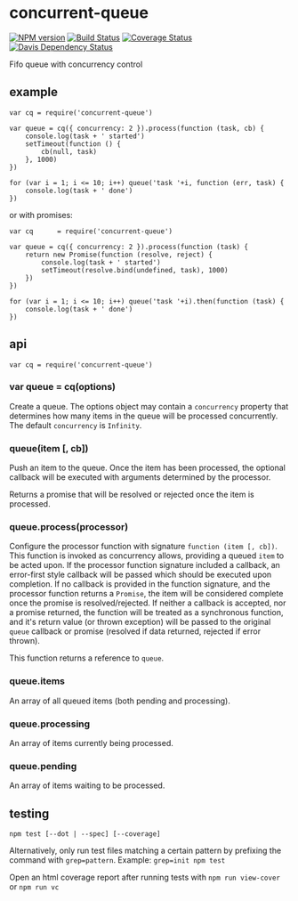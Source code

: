 # concurrent-queue

[![NPM version](https://badge.fury.io/js/concurrent-queue.png)](http://badge.fury.io/js/concurrent-queue)
[![Build Status](https://travis-ci.org/jasonpincin/concurrent-queue.svg?branch=master)](https://travis-ci.org/jasonpincin/concurrent-queue)
[![Coverage Status](https://coveralls.io/repos/jasonpincin/concurrent-queue/badge.png?branch=master)](https://coveralls.io/r/jasonpincin/concurrent-queue?branch=master)
[![Davis Dependency Status](https://david-dm.org/jasonpincin/concurrent-queue.png)](https://david-dm.org/jasonpincin/concurrent-queue)

Fifo queue with concurrency control

## example

```
var cq = require('concurrent-queue')

var queue = cq({ concurrency: 2 }).process(function (task, cb) {
    console.log(task + ' started')
    setTimeout(function () {
        cb(null, task)
    }, 1000)
})

for (var i = 1; i <= 10; i++) queue('task '+i, function (err, task) {
    console.log(task + ' done')
})
```

or with promises:

```
var cq      = require('concurrent-queue')

var queue = cq({ concurrency: 2 }).process(function (task) {
    return new Promise(function (resolve, reject) {
        console.log(task + ' started')
        setTimeout(resolve.bind(undefined, task), 1000)
    })
})

for (var i = 1; i <= 10; i++) queue('task '+i).then(function (task) {
    console.log(task + ' done')
})
```

## api

```
var cq = require('concurrent-queue')
```

### var queue = cq(options)

Create a queue. The options object may contain a `concurrency` property that determines 
how many items in the queue will be processed concurrently. The default `concurrency` is 
`Infinity`.

### queue(item [, cb])

Push an item to the queue. Once the item has been processed, the optional callback will 
be executed with arguments determined by the processor. 

Returns a promise that will be resolved or rejected once the item is processed.

### queue.process(processor)

Configure the processor function with signature `function (item [, cb])`. This function is 
invoked as concurrency allows, providing a queued `item` to be acted upon. If the processor 
function signature included a callback, an error-first style callback will be passed which 
should be executed upon completion. If no callback is provided in the function signature, and 
the processor function returns a `Promise`, the item will be considered complete once the promise 
is resolved/rejected. If neither a callback is accepted, nor a promise returned, the function 
will be treated as a synchronous function, and it's return value (or thrown exception) will be 
passed to the original `queue` callback or promise (resolved if data returned, rejected if 
error thrown).

This function returns a reference to `queue`.

### queue.items

An array of all queued items (both pending and processing).

### queue.processing

An array of items currently being processed.

### queue.pending

An array of items waiting to be processed.


## testing

`npm test [--dot | --spec] [--coverage]`

Alternatively, only run test files matching a certain pattern by prefixing the command 
with `grep=pattern`. Example: `grep=init npm test`

Open an html coverage report after running tests with `npm run view-cover` or `npm run vc`
